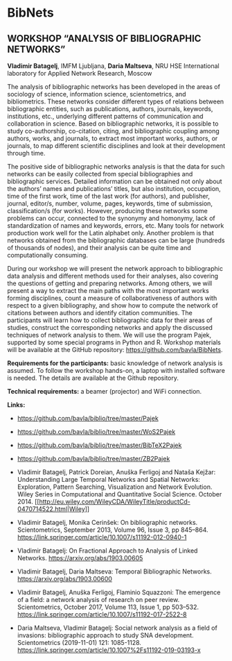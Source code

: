 # BibNets

## WORKSHOP “ANALYSIS OF BIBLIOGRAPHIC NETWORKS”

**Vladimir Batagelj**, IMFM Ljubljana,
**Daria Maltseva**, NRU HSE International laboratory for Applied Network Research, Moscow

The analysis of bibliographic networks has been developed in the areas of sociology of science, information science, scientometrics, and bibliometrics. These networks consider different types of relations between bibliographic entities, such as publications, authors, journals, keywords, institutions, etc., underlying different patterns of communication and collaboration in science. Based on bibliographic networks, it is possible to study co-authorship, co-citation, citing, and bibliographic coupling among authors, works, and journals, to extract most important works, authors, or journals, to map different scientific disciplines and look at their development through time. 

The positive side of bibliographic networks analysis is that the data for such networks can be easily collected from special bibliographies and bibliographic services. Detailed information can be obtained not only about the authors’ names and publications’ titles, but also institution, occupation, time of the first work, time of the last work (for authors), and publisher, journal, editor/s, number, volume, pages, keywords, time of submission, classification/s (for works). However, producing these networks some problems can occur, connected to the synonymy and homonymy, lack of standardization of names and keywords, errors, etc. Many tools for network production work well for the Latin alphabet only. Another problem is that networks obtained from the bibliographic databases can be large (hundreds of thousands of nodes), and their analysis can be quite time and computationally consuming.  

During our workshop we will present the network approach to bibliographic data analysis and different methods used for their analyses, also covering the questions of getting and preparing networks. Among others, we will present a way to extract the main paths with the most important works forming disciplines, count a measure of collaborativeness of authors with respect to a given bibliography, and show how to compute the network of citations between authors and identify citation communities. The participants will learn how to collect bibliographic data for their areas of studies, construct the corresponding networks and apply the discussed techniques of network analysis to them. We will use the program Pajek, supported by some special programs in Python and R. Workshop materials will be available at the GitHub repository: https://github.com/bavla/BibNets.

**Requirements for the participants:** basic knowledge of network analysis is assumed. To follow the workshop hands-on, a laptop with installed software is needed. The details are available at the Github repository.

**Technical requirements:** a beamer (projector) and WiFi connection. 

**Links:**
- https://github.com/bavla/biblio/tree/master/Pajek
- https://github.com/bavla/biblio/tree/master/WoS2Pajek
- https://github.com/bavla/biblio/tree/master/BibTeX2Pajek
- https://github.com/bavla/biblio/tree/master/ZB2Pajek

- Vladimir Batagelj, Patrick Doreian, Anuška Ferligoj and Nataša Kejžar: Understanding Large Temporal Networks and Spatial Networks: Exploration, Pattern Searching, Visualization and Network Evolution. Wiley Series in Computational and Quantitative Social Science.   October 2014. [[http://eu.wiley.com/WileyCDA/WileyTitle/productCd-0470714522.html|Wiley]]
- Vladimir Batagelj, Monika Cerinšek: On bibliographic networks. Scientometrics, September 2013, Volume 96, Issue 3, pp 845–864. https://link.springer.com/article/10.1007/s11192-012-0940-1
- Vladimir Batagelj: On Fractional Approach to Analysis of Linked Networks. https://arxiv.org/abs/1903.00605
- Vladimir Batagelj, Daria Maltseva: Temporal Bibliographic Networks. https://arxiv.org/abs/1903.00600
- Vladimir Batagelj, Anuška Ferligoj, Flaminio Squazzoni: The emergence of a field: a network analysis of research on peer review. Scientometrics, October 2017, Volume 113, Issue 1, pp 503–532. https://link.springer.com/article/10.1007/s11192-017-2522-8
- Daria Maltseva, Vladimir Batagelj: Social network analysis as a field of invasions: bibliographic approach to study SNA development.
Scientometrics (2019-11-01) 121: 1085-1128. https://link.springer.com/article/10.1007%2Fs11192-019-03193-x 


